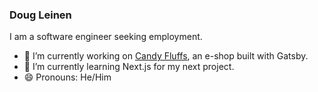 ### Doug Leinen

I am a software engineer seeking employment. 

- 🔭 I’m currently working on [Candy Fluffs](https://candyfluffs.netlify.app/), an e-shop built with Gatsby. 
- 🌱 I’m currently learning Next.js for my next project. 
- 😄 Pronouns: He/Him
